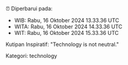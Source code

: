 ⏰ Diperbarui pada:
- WIB: Rabu, 16 Oktober 2024 13.33.36 UTC
- WITA: Rabu, 16 Oktober 2024 14.33.36 UTC
- WIT: Rabu, 16 Oktober 2024 15.33.36 UTC

Kutipan Inspiratif:
"Technology is not neutral."


Kategori: technology

